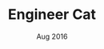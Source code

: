 ---
title: "Engineer Cat"
event: "Side Project"
date: "Aug 2016"
img: "engineercat-%.png"
category: "game"
page-url: https://www.facebook.com/EngineerCatTD/
---